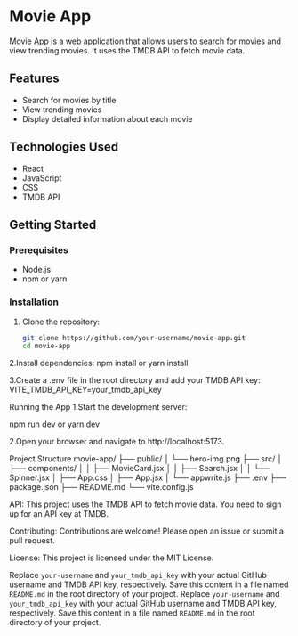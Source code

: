 # Movie App

Movie App is a web application that allows users to search for movies and view trending movies. It uses the TMDB API to fetch movie data.

## Features

- Search for movies by title
- View trending movies
- Display detailed information about each movie

## Technologies Used

- React
- JavaScript
- CSS
- TMDB API

## Getting Started

### Prerequisites

- Node.js
- npm or yarn

### Installation

1. Clone the repository:

   ```bash
   git clone https://github.com/your-username/movie-app.git
   cd movie-app

2.Install dependencies:
npm install
or
yarn install

3.Create a .env file in the root directory and add your TMDB API key:
VITE_TMDB_API_KEY=your_tmdb_api_key

Running the App
1.Start the development server:

npm run dev
or
yarn dev

2.Open your browser and navigate to http://localhost:5173.

Project Structure
movie-app/
├── public/
│   └── hero-img.png
├── src/
│   ├── components/
│   │   ├── MovieCard.jsx
│   │   ├── Search.jsx
│   │   └── Spinner.jsx
│   ├── App.css
│   ├── App.jsx
│   └── appwrite.js
├── .env
├── package.json
├── README.md
└── vite.config.js

API:
This project uses the TMDB API to fetch movie data. You need to sign up for an API key at TMDB.

Contributing:
Contributions are welcome! Please open an issue or submit a pull request.

License:
This project is licensed under the MIT License.


Replace `your-username` and `your_tmdb_api_key` with your actual GitHub username and TMDB API key, respectively. Save this content in a file named `README.md` in the root directory of your project.
Replace `your-username` and `your_tmdb_api_key` with your actual GitHub username and TMDB API key, respectively. Save this content in a file named `README.md` in the root directory of your project.
